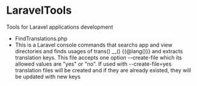 # LaravelTools
Tools for Laravel applications development

* FindTranslations.php
 * This is a Laravel console commands that searchs app and view directories and finds usages of trans() __() {{@lang()}} and extracts translation keys. This file accepts one option --create-file which its allowed values are "yes" or "no". If used with --create-file=yes translation files will be created and if they are already existed, they will be updated with new keys
